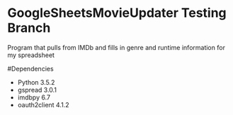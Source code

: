 # GoogleSheetsMovieUpdater Testing Branch
Program that pulls from IMDb and fills in genre and runtime information for my spreadsheet

#Dependencies
- Python 3.5.2
- gspread 3.0.1
- imdbpy 6.7
- oauth2client 4.1.2

